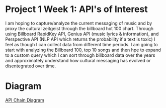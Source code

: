 # Project 1 Week 1: API's of Interest

I am hoping to capture/analyze the current messaging of music and by proxy the cultural zeitgeist through the billboard hot 100 chart. Through using Billboard RapidKey API, Genius API (music lyrics & information), and Perspective API (NLP API which returns the probability if a text is toxic) I feel as though I can collect data from different time periods. I am going to start with analyzing the Billboard 100, top 10 songs and then hpe to expand to a custom query which I can sort through billboard data over the years and approximately understand how cultural messaging has evolved or disentegrated over time. 

# Diagram 
[API Chain Diagram](https://github.com/hanaazab/CreativeTech-04/blob/main/API%20Chain.png)
